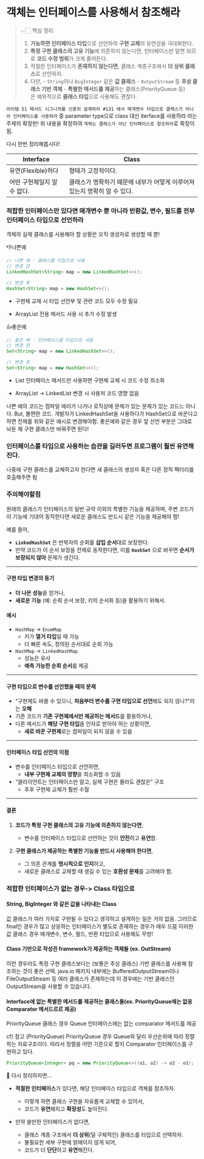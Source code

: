 # 객체는 인터페이스를 사용해서 참조해라

> 👉🏻 핵심 정리
>1. **가능하면 인터페이스 타입**으로 선언하여 **구현 교체**의 유연성을 극대화한다.
>2. **특정 구현 클래스의 고유 기능**에 의존하지 않는다면, 인터페이스만 알면 되므로 **코드 수정 범위**가 크게 줄어든다.
>3. 적절한 인터페이스가 **존재하지 않는다면**, 클래스 계층구조에서 **더 상위 클래스**로 선언하자.
>4. 다만,
    - `String`이나 `BigInteger` 같은 **값 클래스**
    - `OutputStream` 등 **추상 클래스 기반 객체**
    - **특별한 메서드를 제공**하는 클래스(PriorityQueue 등)  
      은 예외적으로 **클래스 타입**으로 사용해도 괜찮다.


`아이템 51 메서드 시그니처를 신중히 설계하라 #131 에서 매개변수 타입으로 클래스가 아니라 인터페이스를 사용하라` 중 parameter type으로 class 대신 iterface를 
사용하라 라는 주제의 확장판!
위 내용을 확장하여 `객체는 클래스가 아닌 인터페이스로 참조하라`로 확장이 됨.

다시 한번 정리해봅시다!

| Interface                 | Class                                |
|---------------------------|-------------------------------------|
| 유연(Flexible)하다       | 형태가 고정적이다.                 |
| 어떤 구현체일지 알 수 없다. | 클래스가 명확하기 때문에 내부가 어떻게 이루어져 있는지 명확히 알 수 있다. |

###  적합한 인터페이스만 있다면 매개변수 뿐 아니라 반환값, 변수, 필드를 전부 인터페이스 타입으로 선언하라

객체의 실제 클래스를 사용해야 할 상황은 오직 생성자로 생성할 때 뿐!

👎나쁜예
```java
// 나쁜 예 - 클래스를 타입으로 사용
// 변경 전
LinkedHashSet<String> map = new LinkedHashSet<>();

// 변경 후
HashSet<String> map = new HashSet<>();
```
- 구현체 교체 시 타입 선언부 및 관련 코드 모두 수정 필요

- ArrayList 전용 메서드 사용 시 추가 수정 발생

👍좋은예
```java
// 좋은 예 - 인터페이스를 타입으로 사용
// 변경 전
Set<String> map = new LinkedHashSet<>();

// 변경 후
Set<String> map = new HashSet<>();

```
- List 인터페이스 메서드만 사용하면 구현체 교체 시 코드 수정 최소화

- ArrayList → LinkedList 변경 시 사용처 코드 영향 없음

나쁜 예의 코드는 컴파일 에러가 나거나 로직상에 문제가 있는 문제가 있는 코드느 아니다. 
But, 불편한 코드.
개발자가 LinkedHashSet을 사용하다가 HashSet으로 바꾼다고하면 전체를 위와 같은 예시로 변경해야함.
좋은예와 같은 경우 앞 선언 부분은 그대로 놔둔 채 구현 클래스만 바꿔주면 된다!


### 인터페이스를 타입으로 사용하는 습관을 길러두면 프로그램이 훨씬 유연해진다.
나중에 구현 클래스를 교체하고자 한다면 새 클래스의 생성자 혹은 다른 정적 팩터리를 호출해주면 됨

### 주의해야할점
원래의 클래스가 인터페이스의 일반 규약 이외의 특별한 기능을 제공하며,
주변 코드가 이 기능에 기대어 동작한다면 새로운 클래스도 반드시 같은 기능을 제공해야 함!


예를 들어,

- **`LinkedHashSet`** 은 반복자의 순회를 **삽입 순서**대로 보장한다.
- 만약 코드가 이 순서 보장을 전제로 동작한다면, 이를 **`HashSet`** 으로 바꾸면 **순서가 보장되지 않아** 문제가 생긴다.

---

#### 구현 타입 변경의 동기

- **더 나은 성능**을 얻거나,
- **새로운 기능** (예: 순회 순서 보장, 키의 순서화 등)을 활용하기 위해서.

#### 예시

- `HashMap` → `EnumMap`
    - 키가 **열거 타입**일 때 가능
    - 더 빠른 속도, 정의된 순서대로 순회 가능
- `HashMap` → `LinkedHashMap`
    - 성능은 유사
    - **예측 가능한 순회 순서**를 제공

---

#### 구현 타입으로 변수를 선언했을 때의 문제

- “구현체도 바꿀 수 있으니, **처음부터 변수를 구현 타입으로 선언**해도 되지 않나?”라는 **오해**
- 기존 코드가 **기존 구현체에서만 제공하는 메서드**를 활용하거나,
- 다른 메서드가 **해당 구현 타입**을 인자로 받아야 하는 상황이면,
    - **새로 바꾼 구현체**로는 컴파일이 되지 않을 수 있음

---

#### 인터페이스 타입 선언의 이점

- 변수를 인터페이스 타입으로 선언하면,
    - **내부 구현체 교체의 영향**을 최소화할 수 있음
- “클라이언트는 인터페이스만 알고, 실제 구현은 몰라도 괜찮은” 구조
    - 추후 구현체 교체가 훨씬 수월

---

#### 결론

1. **코드가 특정 구현 클래스의 고유 기능에 의존하지 않는다면**,
    - 변수를 인터페이스 타입으로 선언하는 것이 **안전**하고 **유연**함.

2. **구현 클래스가 제공하는 특별한 기능을 반드시 사용해야 한다면**,
    - 그 의존 관계를 **명시적으로 인지**하고,
    - 새로운 클래스로 교체할 때 생길 수 있는 **호환성 문제**를 고려해야 함.

### 적합한 인터페이스가 없는 경우-> Class 타입으로

#### String, BigInteger 와 같은 값을 나타내는 Class
값 클래스가 여러 가지로 구현될 수 있다고 생각하고 설계하는 일은 거의 없음.
그러므로  final인 경우가 많고 상응하는 인터페이스가 별도로 존재하는 경우가 매우 드뭄
이러한 값 클래스 경우 매개변수, 변수, 필드, 반환 타입으로 사용해도 무방!

#### Class 기반으로 작성괸 framework가 제공하는 객체들 (ex. OutStream)
이런 경우라도 특정 구현 클래스보다는 (보통은 추상 클래스) 기반 클래스를 사용해 참조하는 것이 좋은 선택.
java.io 패키지 내부에는 BufferedOutputStream이나 FileOutputStream 등 여러 클래스가 존재하는데
이 경우에는 기반 클래스인 OutputStream을 사용할 수 있습니다.

#### Interface에 없는 특별한 메서드를 제공하는 클래스들(ex. PriorityQueue에는 없응 Comparator 메서드르르 제공)
PriorityQueue 클래스 경우 Queue 인터페이스에는 없는 comparator 메서드를 제공

cf)
참고 (PriorityQueue)
PriorityQueue 경우 Queue와 달리 우선순위에 따라 정렬하는 자료구조이다. 
따라서 정렬을 어떤 기준으로 할지 Comparator 인터페이스를 구현하고 있다.

```java
PriorityQueue<Integer> pq = new PriorityQueue<>((o1, o2) -> o2 - o1);
```

📌 다시 정리하자면...
- **적절한 인터페이스**가 있다면, 해당 인터페이스 타입으로 객체를 참조하자.
    - 이렇게 하면 클래스 구현을 자유롭게 교체할 수 있어서,
    - 코드가 **유연**해지고 **확장성**도 높아진다.

- 만약 쓸만한 인터페이스가 없다면,
    - 클래스 계층 구조에서 **더 상위**(덜 구체적인) 클래스를 타입으로 선택하자.
    - 불필요한 세부 구현에 얽매이지 않게 되어,
    - 코드가 더 **단단**하고 **유연**해진다.